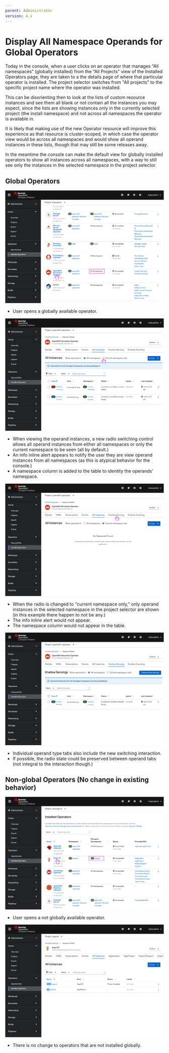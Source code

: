 ```yaml
---
parent: Administrator
version: 4.x
---
```


# Display All Namespace Operands for Global Operators

Today in the console, when a user clicks on an operator that manages “All namespaces” (globally installed) from the “All Projects” view of the Installed Operators page, they are taken to a the details page of where that particular operator is installed. The project selector switches from "All projects" to the specific project name where the operator was installed.

This can be disorienting then to look at the lists of custom resource instances and see them all blank or not contain all the instances you may expect, since the lists are showing instances only in the currently selected project (the install namespace) and not across all namespaces the operator is available in.

It is likely that making use of the new Operator resource will improve this experience as that resource is cluster-scoped, in which case the operator view would be across all namespaces and would show all operand instances in these lists, though that may still be some releases away.

In the meantime the console can make the default view for globally installed operators to show all instances across all namespaces, with a way to still see only the instances in the selected namespace in the project selector.

## Global Operators

![Global operator list view](img/1-1-global-list.png)
- User opens a globally available operator.

![Global operator operands 1](img/1-2-global-allOny.png)
- When viewing the operand instances, a new radio switching control allows all operand instances from either all namespaces or only the current namespace to be seen (all by default.)
- An info inline alert appears to notify the user they are view operand instances from all namespaces (as this is atypical behavior for the console.)
- A namespace column is added to the table to identity the operands’ namespace.

![Global operator operands 2](img/1-3-global-allOffy.png)
- When the radio is changed to “current namespace only,” only operand instances in the selected namespace in the project selector are shown (in this example there happen to not be any.)
- The info inline alert would not appear.
- The namespace column would not appear in the table.

![Global operator operands 3](img/1-4-global-specificOny.png)
- Individual operand type tabs also include the new switching interaction.
- If possible, the radio state could be preserved between operand tabs (not integral to the interaction though.)

## Non-global Operators (No change in existing behavior)

![Single operator list view](img/2-1-single-list.png)
- User opens a not globally available operator.

![Single operator list view](img/2-2-single-all.png)
- There is no change to operators that are not installed globally.
